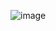 ![image](https://github.com/IronRon/Games-Fleadh/assets/109098945/806841b9-b22b-44d8-9516-7e49fe1c2ce8)
